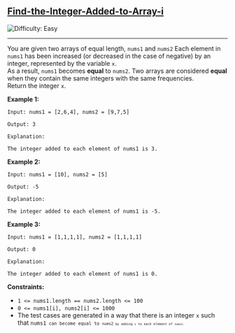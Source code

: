 <h2><a href="https://leetcode.com/problems/find-the-integer-added-to-array-i/">Find-the-Integer-Added-to-Array-i</a></h2>
<img src='https://img.shields.io/badge/Difficulty-Easy-green' alt='Difficulty: Easy' />
<hr>

<p>
You are given two arrays of equal length, <code>nums1</code> and <code>nums2</code>
Each element in <code>nums1</code> has been increased (or decreased in the case of negative) by an integer, represented by the variable <code>x</code>.
<br>
As a result, <code>nums1</code> becomes <strong>equal</strong> to <code>nums2</code>. Two arrays are considered <strong>equal</strong> when they contain the same integers with the same frequencies.
<br>
Return the integer <code>x</code>.
</p>

<p><strong>Example 1:</strong></p>

    Input: nums1 = [2,6,4], nums2 = [9,7,5]

    Output: 3

    Explanation:

    The integer added to each element of nums1 is 3.

<p><strong>Example 2:</strong></p>

    Input: nums1 = [10], nums2 = [5]

    Output: -5

    Explanation:

    The integer added to each element of nums1 is -5.


<p><strong>Example 3:</strong></p>

    Input: nums1 = [1,1,1,1], nums2 = [1,1,1,1]

    Output: 0

    Explanation:

    The integer added to each element of nums1 is 0.

<p><strong>Constraints:</strong></p>
<ul>
<li><code>1 <= nums1.length == nums2.length <= 100</code></li>
<li><code>0 <= nums1[i], nums2[i] <= 1000</code></li>
<li>The test cases are generated in a way that there is an integer <code>x</code> such that <code>nums1<code> can become equal to <code>nums2<code> by adding <code>x</code> to each element of <code>nums1</code>.</li>
</ul>

